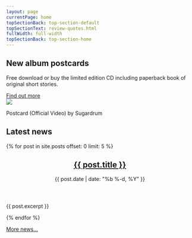 ```yaml
---
layout: page
currentPage: home
topSectionBack: top-section-default
topSectionText: review-quotes.html	
fullWidth: full-width
topSectionBack: top-section-home
---
```


<section class="new-album-section">
	<div class="col-cont">
		<div class="col-xs-12 col-sm-8 album-text">			
			<h2>New album postcards</h2>
			<p>Free download or buy the limited edition CD including paperback book of original short stories.</p>
			<div class="text-center clearfix"><a href="/listen/" class="btn btn-info">Find out more</a></div>
		</div>
		<!-- <a href="/listen/"><img src="http://files.sugardrum.com/img/record-covers/postcards.jpg" alt="Postcards by Sugardrum" /></a> -->
		<div class="section-photo"></div>		
	</div>
</section>

<section class="videos-section">
	<div class="col-cont">
		<div class="youtube-container home-youtube-container embed-responsive embed-responsive-16by9 embed-responsive-item" id="videoPlayer">
			<div class="homeVideoThumbnail home-videoplayer" id="vid-4pM6WphmRhQ"><img src="http://img.youtube.com/vi/4pM6WphmRhQ/0.jpg" /></div>
			<i class="fa fa-play-circle-o homeVideoPlayButton"></i>	
		</div>
		<p class="col-xs-12">Postcard (Official Video) by Sugardrum</p>
	</div>
</section>

<div class="col-cont">
	<h2 class="h1 col-xs-12 col-sm-10 col-sm-offset-1">Latest news</h2>
	{% for post in site.posts offset: 0 limit: 5 %}
	<article class="col-xs-12 col-sm-10 col-sm-offset-1 post">	
		<header>			
			<h2><a class="post-link" href="{{ post.url | prepend: site.baseurl }}">{{ post.title }}</a></h2>		
			<date>{{ post.date | date: "%b %-d, %Y" }}</date>
		</header>
		<p class="text-col">{{ post.excerpt }}</p>
	</article>  
	{% endfor %}
	<p class="col-xs-12 col-sm-10 col-sm-offset-1"><a href="/blog/">More news&hellip;</a></p>
</div>
